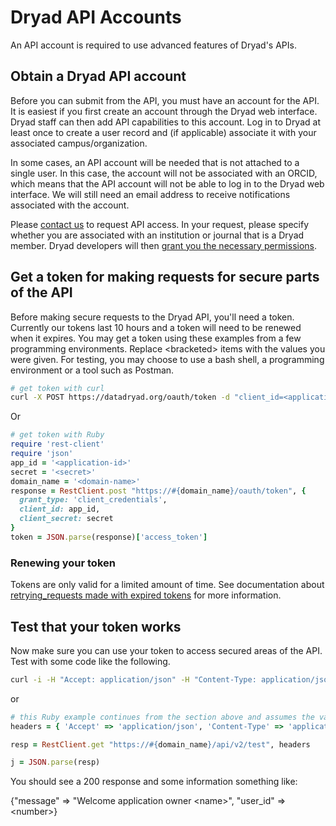 Dryad API Accounts
==================

An API account is required to use advanced features of Dryad's APIs.

Obtain a Dryad API account
--------------------------

Before you can submit from the API, you must have an account for the
API. It is easiest if you first create an account through the Dryad
web interface. Dryad staff can then add API capabilities to this
account. Log in to Dryad at least once to create a user record and (if
applicable) associate it with your associated campus/organization.

In some cases, an API account will be needed that is not attached to a
single user. In this case, the account will not be associated with an
ORCID, which means that the API account will not be able to log in to
the Dryad web interface. We will still need an email address to
receive notifications associated with the account.

Please [contact us](mailto:help@datadryad.org) to request API access. In your
request, please specify whether you are associated with an institution
or journal that is a Dryad member. Dryad developers will then [grant
you the necessary permissions](adding_api_accounts.md).


Get a token for making requests for secure parts of the API
-----------------------------------------------------------

Before making secure requests to the Dryad API, you'll need a token.  Currently our tokens last 10 hours and a token will need to be renewed when it expires.  You may get a token using these examples from a few programming environments.  Replace &lt;bracketed&gt; items with the values you were given.  For testing, you may choose to use a bash shell, a programming environment or a tool such as Postman.


```bash
# get token with curl
curl -X POST https://datadryad.org/oauth/token -d "client_id=<application-id>&client_secret=<secret>&grant_type=client_credentials" -H "Content-Type: application/x-www-form-urlencoded;charset=UTF-8"
```

Or

```ruby
# get token with Ruby
require 'rest-client'
require 'json'
app_id = '<application-id>'
secret = '<secret>'
domain_name = '<domain-name>'
response = RestClient.post "https://#{domain_name}/oauth/token", {
  grant_type: 'client_credentials',
  client_id: app_id,
  client_secret: secret
}
token = JSON.parse(response)['access_token']
```

### Renewing your token

Tokens are only valid for a limited amount of time.  See documentation
about [retrying_requests made with expired tokens](retrying_expired.md) for more information.


Test that your token works
--------------------------

Now make sure you can use your token to access secured areas of the API.  Test with some code like the following.

```bash
curl -i -H "Accept: application/json" -H "Content-Type: application/json" -H "Authorization: Bearer <token>" -X GET https://<domain>/api/v2/test
```

or

```ruby
# this Ruby example continues from the section above and assumes the variables above are already set
headers = { 'Accept' => 'application/json', 'Content-Type' => 'application/json', 'Authorization' => "Bearer #{token}" }

resp = RestClient.get "https://#{domain_name}/api/v2/test", headers

j = JSON.parse(resp)
```

You should see a 200 response and some information something like:

{"message" => "Welcome application owner &lt;name&gt;", "user_id" => &lt;number&gt;}
